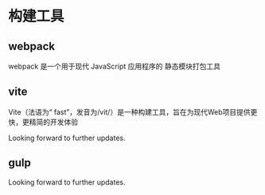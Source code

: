 # 构建工具

## webpack

webpack 是一个用于现代 JavaScript 应用程序的 静态模块打包工具

## vite

Vite（法语为“ fast”，发音为/vit/）是一种构建工具，旨在为现代Web项目提供更快，更精简的开发体验

Looking forward to further updates.

## gulp

Looking forward to further updates.
